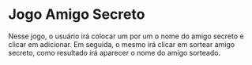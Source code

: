 ﻿# Jogo Amigo Secreto
 Nesse jogo, o usuário irá colocar um por um o nome do amigo secreto e clicar em adicionar.
 Em seguida, o mesmo irá clicar em sortear amigo secreto, como resultado irá aparecer o nome do amigo sorteado.
